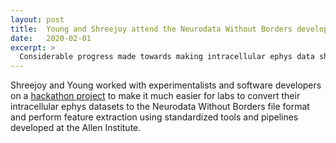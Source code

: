 ```yaml
---
layout: post
title:  Young and Shreejoy attend the Neurodata Without Borders developer's hackathon at the Allen Institute in Seattle
date:   2020-02-01
excerpt: >
  Considerable progress made towards making intracellular ephys data sharing more accessible and more standardized
---
```


Shreejoy and Young worked with experimentalists and software developers on a [hackathon project](https://neurodatawithoutborders.github.io/nwb_hackathons/HCK07_2020_Seattle/projects/icephys_meta_analysis/) to make it much easier for labs to convert their intracellular ephys datasets to the Neurodata Without Borders file format and perform feature extraction using standardized tools and pipelines developed at the Allen Institute.
